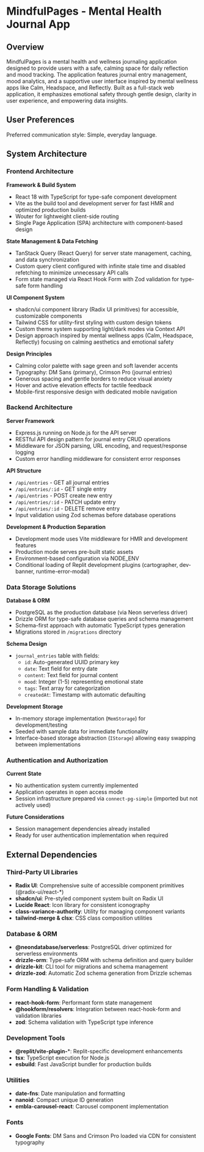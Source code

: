 # MindfulPages - Mental Health Journal App

## Overview

MindfulPages is a mental health and wellness journaling application designed to provide users with a safe, calming space for daily reflection and mood tracking. The application features journal entry management, mood analytics, and a supportive user interface inspired by mental wellness apps like Calm, Headspace, and Reflectly. Built as a full-stack web application, it emphasizes emotional safety through gentle design, clarity in user experience, and empowering data insights.

## User Preferences

Preferred communication style: Simple, everyday language.

## System Architecture

### Frontend Architecture

**Framework & Build System**
- React 18 with TypeScript for type-safe component development
- Vite as the build tool and development server for fast HMR and optimized production builds
- Wouter for lightweight client-side routing
- Single Page Application (SPA) architecture with component-based design

**State Management & Data Fetching**
- TanStack Query (React Query) for server state management, caching, and data synchronization
- Custom query client configured with infinite stale time and disabled refetching to minimize unnecessary API calls
- Form state managed via React Hook Form with Zod validation for type-safe form handling

**UI Component System**
- shadcn/ui component library (Radix UI primitives) for accessible, customizable components
- Tailwind CSS for utility-first styling with custom design tokens
- Custom theme system supporting light/dark modes via Context API
- Design approach inspired by mental wellness apps (Calm, Headspace, Reflectly) focusing on calming aesthetics and emotional safety

**Design Principles**
- Calming color palette with sage green and soft lavender accents
- Typography: DM Sans (primary), Crimson Pro (journal entries)
- Generous spacing and gentle borders to reduce visual anxiety
- Hover and active elevation effects for tactile feedback
- Mobile-first responsive design with dedicated mobile navigation

### Backend Architecture

**Server Framework**
- Express.js running on Node.js for the API server
- RESTful API design pattern for journal entry CRUD operations
- Middleware for JSON parsing, URL encoding, and request/response logging
- Custom error handling middleware for consistent error responses

**API Structure**
- `/api/entries` - GET all journal entries
- `/api/entries/:id` - GET single entry
- `/api/entries` - POST create new entry
- `/api/entries/:id` - PATCH update entry
- `/api/entries/:id` - DELETE remove entry
- Input validation using Zod schemas before database operations

**Development & Production Separation**
- Development mode uses Vite middleware for HMR and development features
- Production mode serves pre-built static assets
- Environment-based configuration via NODE_ENV
- Conditional loading of Replit development plugins (cartographer, dev-banner, runtime-error-modal)

### Data Storage Solutions

**Database & ORM**
- PostgreSQL as the production database (via Neon serverless driver)
- Drizzle ORM for type-safe database queries and schema management
- Schema-first approach with automatic TypeScript types generation
- Migrations stored in `/migrations` directory

**Schema Design**
- `journal_entries` table with fields:
  - `id`: Auto-generated UUID primary key
  - `date`: Text field for entry date
  - `content`: Text field for journal content
  - `mood`: Integer (1-5) representing emotional state
  - `tags`: Text array for categorization
  - `createdAt`: Timestamp with automatic defaulting

**Development Storage**
- In-memory storage implementation (`MemStorage`) for development/testing
- Seeded with sample data for immediate functionality
- Interface-based storage abstraction (`IStorage`) allowing easy swapping between implementations

### Authentication and Authorization

**Current State**
- No authentication system currently implemented
- Application operates in open access mode
- Session infrastructure prepared via `connect-pg-simple` (imported but not actively used)

**Future Considerations**
- Session management dependencies already installed
- Ready for user authentication implementation when required

## External Dependencies

### Third-Party UI Libraries
- **Radix UI**: Comprehensive suite of accessible component primitives (@radix-ui/react-*)
- **shadcn/ui**: Pre-styled component system built on Radix UI
- **Lucide React**: Icon library for consistent iconography
- **class-variance-authority**: Utility for managing component variants
- **tailwind-merge & clsx**: CSS class composition utilities

### Database & ORM
- **@neondatabase/serverless**: PostgreSQL driver optimized for serverless environments
- **drizzle-orm**: Type-safe ORM with schema definition and query builder
- **drizzle-kit**: CLI tool for migrations and schema management
- **drizzle-zod**: Automatic Zod schema generation from Drizzle schemas

### Form Handling & Validation
- **react-hook-form**: Performant form state management
- **@hookform/resolvers**: Integration between react-hook-form and validation libraries
- **zod**: Schema validation with TypeScript type inference

### Development Tools
- **@replit/vite-plugin-***: Replit-specific development enhancements
- **tsx**: TypeScript execution for Node.js
- **esbuild**: Fast JavaScript bundler for production builds

### Utilities
- **date-fns**: Date manipulation and formatting
- **nanoid**: Compact unique ID generation
- **embla-carousel-react**: Carousel component implementation

### Fonts
- **Google Fonts**: DM Sans and Crimson Pro loaded via CDN for consistent typography